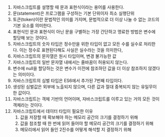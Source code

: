1. 자바스크립트를 설명할 때 문과 표현식이라는 용어를 사용한다.
2. 문(statement)은 프로그램을 구성하는 기본 단위이자 최소 실행단위
3. 토큰(token)이란 문법적인 의미를 가지며, 문법적으로 더 이상 나눌 수 없는 코드의 기본 요소를 의미한다.
4. 표현식인 문과 표현식이 아닌 문을 구별하는 가장 간단하고 명료한 방법은 변수에 할당해 보는 것이다.
5. 자바스크립트의 숫자 타입은 정수만을 위한 타입이 없고 모든 수를 실수로 처리한다. 이는 정수로 표현된다해도 사실은 실수라는 것을 의미한다,
6. 자바스크립트의 문자열은 원시 타입이며, 변경 불가능한 값
7. 자바스크립트의 일반 문자열 내에서는 줄바꿈이 허용되지 않는다.
8. 변수에 null을 할당하는 것은 변수가 이전에 참조하던 값을 더 이상 참조하지 않겠다는 의미이다.
9. 자바스크립트의 심벌 타입은 ES6에서 추가된 7번째 타입이다.
10. 생성된 심벌값은 외부에 노출되지 않으며, 다른 값과 절대 중복되지 않는 유일무이한 값이다.
11. 자바스크립트는 객체 기반의 언어이며, 자바스크립트를 이루고 있는 거의 모든 것이 객체라는 것이다.
12. 자바스크립트에서 데이터 타입이 필요한 이유
	1. 값을 저장할 때 확보해야 하는 메모리 공간의 크기를 결정하기 위해
	2. 값을 참조할 때 한 번에 읽어 들어야 할 메모리 공간의 크기를 결정하기 위해
	3. 메모리에서 읽어 들인 2진수를 어떻게 해석할 지 결정하기 위해